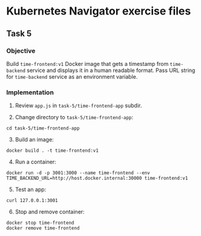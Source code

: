 # Kubernetes Navigator exercise files

## Task 5

### Objective

Build `time-frontend:v1` Docker image that gets a timestamp from `time-backend` service and displays it in a human readable format. Pass URL string for `time-backend` service as an environment variable.

### Implementation

1. Review `app.js` in `task-5/time-frontend-app` subdir.

2. Change directory to `task-5/time-frontend-app`:
```
cd task-5/time-frontend-app
```

3. Build an image:
```
docker build . -t time-frontend:v1
```

4. Run a container:
```
docker run -d -p 3001:3000 --name time-frontend --env TIME_BACKEND_URL=http://host.docker.internal:30000 time-frontend:v1
```

5. Test an app:
```
curl 127.0.0.1:3001
```

6. Stop and remove container:
```
docker stop time-frontend
docker remove time-frontend
```
